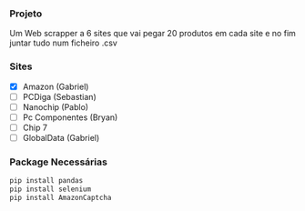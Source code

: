 ### Projeto
Um Web scrapper a 6 sites que vai pegar 20 produtos em cada site e no fim juntar tudo num ficheiro .csv

### Sites
- [x] Amazon (Gabriel)
- [ ] PCDiga (Sebastian)
- [ ] Nanochip (Pablo)
- [ ] Pc Componentes (Bryan)
- [ ] Chip 7
- [ ] GlobalData (Gabriel)

### Package Necessárias

```python
pip install pandas
pip install selenium
pip install AmazonCaptcha
```